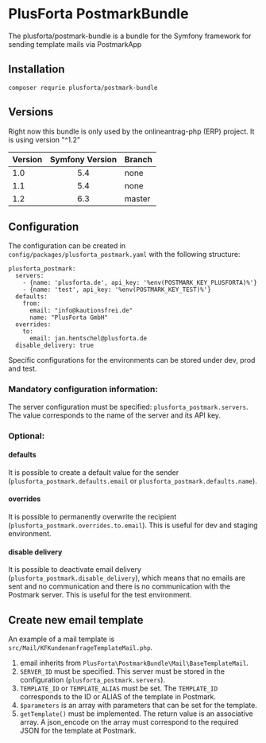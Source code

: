# PlusForta PostmarkBundle

The plusforta/postmark-bundle is a bundle for the Symfony framework for sending template mails via PostmarkApp

## Installation

```composer requrie plusforta/postmark-bundle```

## Versions

Right now this bundle is only used by the onlineantrag-php (ERP) project.  It is using version "^1.2"

| Version | Symfony Version | Branch |
|---------|:---------------:|--------|
| 1.0     |       5.4       | none   |
| 1.1     |       5.4       | none   |
| 1.2     |       6.3       | master |

## Configuration

The configuration can be created in `config/packages/plusforta_postmark.yaml` with the following structure:

```
plusforta_postmark:
  servers:
    - {name: 'plusforta.de', api_key: '%env(POSTMARK_KEY_PLUSFORTA)%'}
    - {name: 'test', api_key: '%env(POSTMARK_KEY_TEST)%'}
  defaults:
    from:
      email: "info@kautionsfrei.de"
      name: "PlusForta GmbH"
  overrides:
    to:
      email: jan.hentschel@plusforta.de
  disable_delivery: true

```

Specific configurations for the environments can be stored under dev, prod and test.

### Mandatory configuration information:

The server configuration must be specified:
`plusforta_postmark.servers`.
The value corresponds to the name of the server and its API key.

### Optional:

#### defaults

It is possible to create a default value for the sender (`plusforta_postmark.defaults.email`
or `plusforta_postmark.defaults.name`).

#### overrides

It is possible to permanently overwrite the recipient (`plusforta_postmark.overrides.to.email`). This is useful for
dev and staging environment.

#### disable delivery

It is possible to deactivate email delivery (`plusforta_postmark.disable_delivery`), which means that no emails are sent
and no communication
and there is no communication with the Postmark server. This is useful for the test environment.

## Create new email template

An example of a mail template is `src/Mail/KFKundenanfrageTemplateMail.php`.

1. email inherits from `PlusForta\PostmarkBundle\Mail\BaseTemplateMail`.
2. `SERVER_ID` must be specified. This server must be stored in the configuration (`plusforta_postmark.servers`).
3. `TEMPLATE_ID` or `TEMPLATE_ALIAS` must be set. The `TEMPLATE_ID` corresponds to the ID or ALIAS of the template in
   Postmark.
4. `$parameters` is an array with parameters that can be set for the template.
5. `getTemplate()` must be implemented. The return value is an associative array. A json_encode on the array
   must correspond to the required JSON for the template at Postmark. 